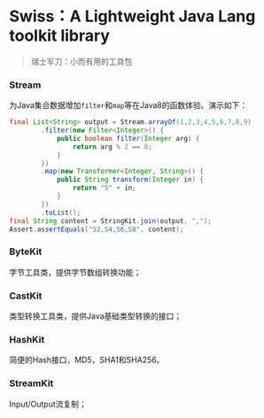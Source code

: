# Swiss：A Lightweight Java Lang toolkit library

> 瑞士军刀：小而有用的工具包

### Stream

为Java集合数据增加`filter`和`map`等在Java8的函数体验。演示如下：

```java
final List<String> output = Stream.arrayOf(1,2,3,4,5,6,7,8,9)
        .filter(new Filter<Integer>() {
            public boolean filter(Integer arg) {
                return arg % 2 == 0;
            }
        })
        .map(new Transformer<Integer, String>() {
            public String transform(Integer in) {
                return "S" + in;
            }
        })
        .toList();
final String content = StringKit.join(output, ",");
Assert.assertEquals("S2,S4,S6,S8", content);
```

### ByteKit

字节工具类，提供字节数组转换功能；

### CastKit

类型转换工具类，提供Java基础类型转换的接口；

### HashKit

简便的Hash接口，MD5，SHA1和SHA256。

### StreamKit

Input/Output流复制；

